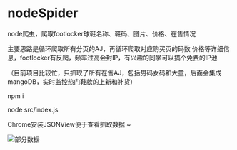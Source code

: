 # nodeSpider
node爬虫，爬取footlocker球鞋名称、鞋码、图片、价格、在售情况

主要思路是循环爬取所有分页的AJ，再循环爬取对应购买页的码数 价格等详细信息，footlocker有反爬，频率过高会封IP，有兴趣的同学可以搞个免费的IP池

（目前项目比较忙，只抓取了所有在售AJ，包括男码女码和大童，后面会集成mangoDB，实时监控热门鞋款的上新和补货）

npm i

node src/index.js

Chrome安装JSONView便于查看抓取数据 ~


![部分数据](https://github.com/TomLeel/nodeSpider/blob/master/1585884066.jpg?raw=true)
